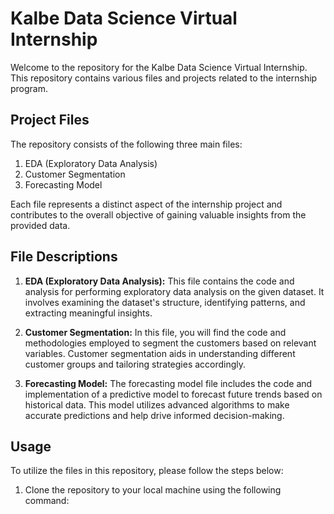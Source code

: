 # Kalbe Data Science Virtual Internship

Welcome to the repository for the Kalbe Data Science Virtual Internship. This repository contains various files and projects related to the internship program.

## Project Files

The repository consists of the following three main files:

1. EDA (Exploratory Data Analysis)
2. Customer Segmentation
3. Forecasting Model

Each file represents a distinct aspect of the internship project and contributes to the overall objective of gaining valuable insights from the provided data.

## File Descriptions

1. **EDA (Exploratory Data Analysis):**
   This file contains the code and analysis for performing exploratory data analysis on the given dataset. It involves examining the dataset's structure, identifying patterns, and extracting meaningful insights.

2. **Customer Segmentation:**
   In this file, you will find the code and methodologies employed to segment the customers based on relevant variables. Customer segmentation aids in understanding different customer groups and tailoring strategies accordingly.

3. **Forecasting Model:**
   The forecasting model file includes the code and implementation of a predictive model to forecast future trends based on historical data. This model utilizes advanced algorithms to make accurate predictions and help drive informed decision-making.

## Usage

To utilize the files in this repository, please follow the steps below:

1. Clone the repository to your local machine using the following command:
